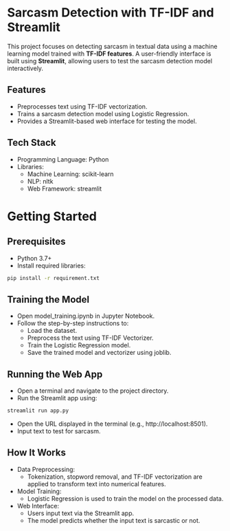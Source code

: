 # Sarcasm Detection with TF-IDF and Streamlit

This project focuses on detecting sarcasm in textual data using a machine learning model trained with **TF-IDF features**. A user-friendly interface is built using **Streamlit**, allowing users to test the sarcasm detection model interactively.

## Features

- Preprocesses text using TF-IDF vectorization.
- Trains a sarcasm detection model using Logistic Regression.
- Provides a Streamlit-based web interface for testing the model.

## Tech Stack
- Programming Language: Python
- Libraries:
  - Machine Learning: scikit-learn
  - NLP: nltk
  - Web Framework: streamlit
    
# Getting Started
## Prerequisites
- Python 3.7+
- Install required libraries:
```bash
pip install -r requirement.txt
```

## Training the Model
- Open model_training.ipynb in Jupyter Notebook.
- Follow the step-by-step instructions to:
    - Load the dataset.
    - Preprocess the text using TF-IDF Vectorizer.
    - Train the Logistic Regression model.
    - Save the trained model and vectorizer using joblib.
 
## Running the Web App
- Open a terminal and navigate to the project directory.
- Run the Streamlit app using:
```bash
streamlit run app.py
```
- Open the URL displayed in the terminal (e.g., http://localhost:8501).
- Input text to test for sarcasm.

## How It Works
- Data Preprocessing:
   - Tokenization, stopword removal, and TF-IDF vectorization are applied to transform text into numerical features.
- Model Training:
   - Logistic Regression is used to train the model on the processed data.
- Web Interface:
   - Users input text via the Streamlit app.
   - The model predicts whether the input text is sarcastic or not.

  

  

